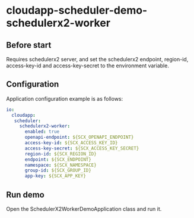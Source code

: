 # cloudapp-scheduler-demo-schedulerx2-worker

## Before start

Requires schedulerx2 server, and set the schedulerx2 endpoint, region-id, access-key-id and access-key-secret to the
environment variable.

## Configuration

Application configuration example is as follows:

```yaml
io:
  cloudapp:
   scheduler:
     schedulerx2-worker:
       enabled: true
       openapi-endpoint: ${SCX_OPENAPI_ENDPOINT}
       access-key-id: ${SCX_ACCESS_KEY_ID}
       access-key-secret: ${SCX_ACCESS_KEY_SECRET}
       region-id: ${SCX_REGION_ID}
       endpoint: ${SCX_ENDPOINT}
       namespace: ${SCX_NAMESPACE}
       group-id: ${SCX_GROUP_ID}
       app-key: ${SCX_APP_KEY}
```

## Run demo

Open the SchedulerX2WorkerDemoApplication class and run it.